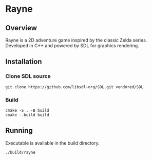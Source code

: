 # Rayne

## Overview

Rayne is a 2D adventure game inspired by the classic Zelda series. Developed in C++ and powered by SDL for graphics rendering.

## Installation

### Clone SDL source

```
git clone https://github.com/libsdl-org/SDL.git vendored/SDL
```

### Build

```
cmake -S . -B build
cmake --build build
```

## Running

Executable is available in the build directory.

```
./build/rayne
```
